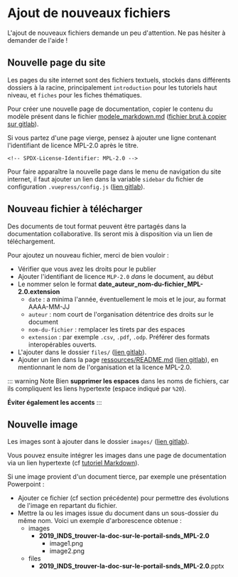 # Ajout de nouveaux fichiers
<!-- SPDX-License-Identifier: MPL-2.0 --> 

L'ajout de nouveaux fichiers demande un peu d'attention. Ne pas hésiter à demander de l'aide ! 

## Nouvelle page du site

Les pages du site internet sont des fichiers textuels, stockés dans différents dossiers à la racine, principalement `introduction` pour les tutoriels haut niveau, et `fiches` pour les fiches thématiques.

Pour créer une nouvelle page de documentation, copier le contenu du modèle présent dans le fichier [modele_markdown.md](modele_markdown.md) 
([fichier brut à copier sur gitlab](https://gitlab.com/healthdatahub/documentation-snds/raw/master/contribuer/modele_markdown.md)).

Si vous partez d'une page vierge, pensez à ajouter une ligne contenant l'identifiant de licence MPL-2.0 après le titre.
```
<!-- SPDX-License-Identifier: MPL-2.0 -->
```
 
Pour faire apparaître la nouvelle page dans le menu de navigation du site internet, 
il faut ajouter un lien dans la variable `sidebar` du fichier de configuration 
`.vuepress/config.js`
([lien gitlab](https://gitlab.com/healthdatahub/documentation-snds/tree/master/.vuepress/config.js)).

## Nouveau fichier à télécharger

Des documents de tout format peuvent être partagés dans la documentation collaborative. 
Ils seront mis à disposition via un lien de téléchargement.

Pour ajoutez un nouveau fichier, merci de bien vouloir : 
- Vérifier que vous avez les droits pour le publier 
- Ajouter l'identifiant de licence `MLP-2.0` _dans_ le document, au début
- Le nommer selon le format **date_auteur_nom-du-fichier_MPL-2.0.extension**
    - `date` : a minima l'année, éventuellement le mois et le jour, au format AAAA-MM-JJ 
    - `auteur` : nom court de l'organisation détentrice des droits sur le document
    - `nom-du-fichier` : remplacer les tirets par des espaces
    - `extension` : par exemple `.csv`, `.pdf`, `.odp`. Préférer des formats interopérables ouverts.
- L'ajouter dans le dossier `files/` ([lien gitlab](https://gitlab.com/healthdatahub/documentation-snds/tree/master/files/)).
- Ajouter un lien dans la page [ressources/README.md](../ressources/README.md) ([lien gitlab](https://gitlab.com/healthdatahub/documentation-snds/tree/master/ressources/README.md)), 
en mentionnant le nom de l'organisation et la licence MPL-2.0.

::: warning Note
Bien **supprimer les espaces** dans les noms de fichiers, car ils compliquent les liens hypertexte (espace indiqué par `%20`). 

**Éviter également les accents**
:::

## Nouvelle image

Les images sont à ajouter dans le dossier `images/` ([lien gitlab](https://gitlab.com/healthdatahub/documentation-snds/tree/master/images)). 

Vous pouvez ensuite intégrer les images dans une page de documentation via un lien hypertexte (cf [tutoriel Markdown](tutoriel_markdown.md#lien-hypertexte)).

Si une image provient d'un document tierce, par exemple une présentation Powerpoint :
- Ajouter ce fichier (cf section précédente) pour permettre des évolutions de l'image en repartant du fichier.
- Mettre la ou les images issue du document dans un sous-dossier du même nom. 
Voici un exemple d'arborescence obtenue :
    - images
      - **2019_INDS_trouver-la-doc-sur-le-portail-snds_MPL-2.0**
        - image1.png
        - image2.png
    - files
      - **2019_INDS_trouver-la-doc-sur-le-portail-snds_MPL-2.0**.pptx
